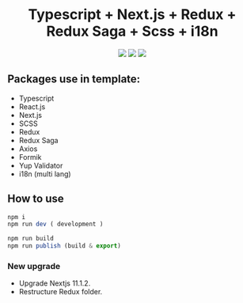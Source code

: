 <h1 align="center">Typescript + Next.js + Redux + Redux Saga + Scss + i18n</h1>

<p align="center">
  <a href="https://nextjs.org/" target="_blank"><Image src="https://img.shields.io/badge/Next.js-v9.3.5-blueviolet.svg"></a>
  <a href="https://reactjs.org/" target="_blank"><Image src="https://img.shields.io/badge/React-v16.13.1-%238DD6F9.svg?logo=React"></a>
  <a href="https://github.com/codica2" target="_blank"><Image src="https://img.shields.io/badge/licence-MIT-green.svg" /></a>
</p>

## Packages use in template:

- Typescript
- React.js
- Next.js
- SCSS
- Redux
- Redux Saga
- Axios
- Formik
- Yup Validator
- i18n (multi lang)

## How to use

```javascript
npm i
npm run dev ( development )

npm run build
npm run publish (build & export)
```

### New upgrade

- Upgrade Nextjs 11.1.2.
- Restructure Redux folder.
